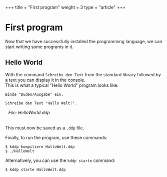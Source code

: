 +++
title = "First program"
weight = 3
type = "article"
+++

# First program
Now that we have successfully installed the programming language, we can start writing some programs in it.

## Hello World
With the command `Schreibe den Text` from the standard library followed by a text you can display it in the console.<br>
This is what a typical "Hello World" program looks like:
```ddp
Binde "Duden/Ausgabe" ein.

Schreibe den Text "Hallo Welt!".
```
<h6 style="margin-top: 0; margin-left: 10px">File: HelloWorld.ddp </h6>


This must now be saved as a `.ddp` file.

Finally, to run the program, use these commands:
```terminal
$ kddp kompiliere HalloWelt.ddp
$ ./HalloWelt
```

Alternatively, you can use the `kddp starte` command:
```terminal
$ kddp starte HalloWelt.ddp
```